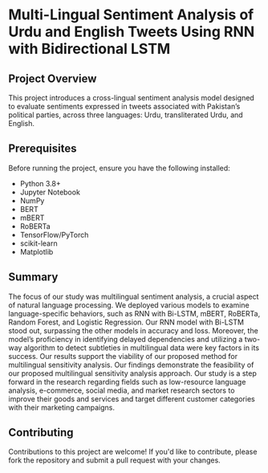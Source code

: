 # Multi-Lingual Sentiment Analysis of Urdu and English Tweets Using RNN with Bidirectional LSTM

## Project Overview

This project introduces a cross-lingual sentiment analysis model designed to evaluate sentiments expressed in tweets associated with Pakistan’s political parties, across three languages: Urdu, transliterated Urdu, and English.

## Prerequisites

Before running the project, ensure you have the following installed:

- Python 3.8+
- Jupyter Notebook
- NumPy
- BERT
- mBERT
- RoBERTa
- TensorFlow/PyTorch
- scikit-learn
- Matplotlib

## Summary

The focus of our study was multilingual sentiment analysis,
a crucial aspect of natural language processing. We deployed
various models to examine language-specific behaviors, such
as RNN with Bi-LSTM, mBERT, RoBERTa, Random Forest,
and Logistic Regression. Our RNN model with Bi-LSTM
stood out, surpassing the other models in accuracy and loss.
Moreover, the model’s proficiency in identifying delayed dependencies
and utilizing a two-way algorithm to detect subtleties
in multilingual data were key factors in its success. Our
results support the viability of our proposed method
for multilingual sensitivity analysis. Our findings demonstrate
the feasibility of our proposed multilingual sensitivity analysis
approach. Our study is a step forward in the research regarding
fields such as low-resource language analysis, e-commerce,
social media, and market research sectors to improve their goods
and services and target different customer categories with their
marketing campaigns.

## Contributing

Contributions to this project are welcome! If you'd like to contribute, please fork the repository and submit a pull request with your changes.
